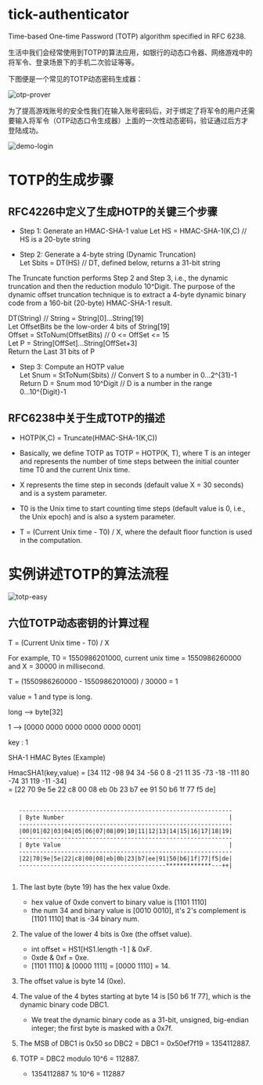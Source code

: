 # tick-authenticator

Time-based One-time Password (TOTP) algorithm specified in RFC 6238.

生活中我们会经常使用到TOTP的算法应用，如银行的动态口令器、网络游戏中的将军令、登录场景下的手机二次验证等等。

下图便是一个常见的TOTP动态密码生成器：

![otp-prover](https://github.com/lingyejun/tick-authenticator/blob/master/doc/ref/img/otp-prover.png)

为了提高游戏账号的安全性我们在输入账号密码后，对于绑定了将军令的用户还需要输入将军令（OTP动态口令生成器）上面的一次性动态密码，验证通过后方才登陆成功。

![demo-login](https://github.com/lingyejun/tick-authenticator/blob/master/doc/ref/img/demo-login.jpeg)

# TOTP的生成步骤

## RFC4226中定义了生成HOTP的关键三个步骤

* Step 1: Generate an HMAC-SHA-1 value Let HS = HMAC-SHA-1(K,C)  // HS is a 20-byte string

* Step 2: Generate a 4-byte string (Dynamic Truncation)  
Let Sbits = DT(HS)   //  DT, defined below, returns a 31-bit string  

The Truncate function performs Step 2 and Step 3, i.e., the dynamic truncation and then the reduction modulo 10^Digit.  The purpose of the dynamic offset truncation technique is to extract a 4-byte dynamic binary code from a 160-bit (20-byte) HMAC-SHA-1 result.  

DT(String) // String = String[0]...String[19]  
Let OffsetBits be the low-order 4 bits of String[19]    
Offset = StToNum(OffsetBits) // 0 <= OffSet <= 15  
Let P = String[OffSet]...String[OffSet+3]  
Return the Last 31 bits of P  

* Step 3: Compute an HOTP value  
Let Snum  = StToNum(Sbits)   // Convert S to a number in 0...2^{31}-1  
Return D = Snum mod 10^Digit //  D is a number in the range 0...10^{Digit}-1  

## RFC6238中关于生成TOTP的描述

* HOTP(K,C) = Truncate(HMAC-SHA-1(K,C))

* Basically, we define TOTP as TOTP = HOTP(K, T), where T is an integer and represents the number of time steps between the initial counter time T0 and the current Unix time.

* X represents the time step in seconds (default value X = 30 seconds) and is a system parameter.
      
* T0 is the Unix time to start counting time steps (default value is 0, i.e., the Unix epoch) and is also a system parameter.
         
* T = (Current Unix time - T0) / X, where the default floor function is used in the computation.


# 实例讲述TOTP的算法流程

![totp-easy](https://github.com/lingyejun/tick-authenticator/blob/master/doc/ref/img/totp-desc-esay.png)
    
## 六位TOTP动态密钥的计算过程

T = (Current Unix time - T0) / X

For example, T0 = 1550986201000, current unix time = 1550986260000 and X = 30000 in millisecond.

T = (1550986260000 - 1550986201000) / 30000 = 1

value = 1 and type is long.

long --> byte[32]

1 --> [0000 0000 0000 0000 0000 0001]

key : 1

SHA-1 HMAC Bytes (Example)

HmacSHA1(key,value) = [34 112 -98 94 34 -56 0 8 -21 11 35 -73 -18 -111 80 -74 31 119 -11 -34]  
                    = [22 70 9e 5e 22 c8 00 08 eb 0b 23 b7 ee 91 50 b6 1f 77 f5 de]  
                    

```

   -------------------------------------------------------------
   | Byte Number                                               |
   -------------------------------------------------------------
   |00|01|02|03|04|05|06|07|08|09|10|11|12|13|14|15|16|17|18|19|
   -------------------------------------------------------------
   | Byte Value                                                |
   -------------------------------------------------------------
   |22|70|9e|5e|22|c8|00|08|eb|0b|23|b7|ee|91|50|b6|1f|77|f5|de|
   ------------------------------------------*************---++|
   
```

1. The last byte (byte 19) has the hex value 0xde.
	
	* 	hex value of 0xde convert to binary value is [1101 1110]
	*  the num 34 and binary value is [0010 0010], it's 2's complement is [1101 1110] that is -34 binary num.
	
2. The value of the lower 4 bits is 0xe (the offset value).
	
	* int offset = HS1[HS1.length -1 ] & 0xF.
	* 0xde & 0xf = 0xe.
	* [1101 1110] & [0000 1111] = [0000 1110] = 14.

3. The offset value is byte 14 (0xe).

4. The value of the 4 bytes starting at byte 14 is [50 b6 1f 77],
     which is the dynamic binary code DBC1.
	
	* We treat the dynamic binary code as a 31-bit, unsigned, big-endian
   integer; the first byte is masked with a 0x7f.     

5. The MSB of DBC1 is 0x50 so DBC2 = DBC1 = 0x50ef7f19 = 1354112887.

6. TOTP = DBC2 modulo 10^6 = 112887.

	* 1354112887 % 10^6 = 112887	
                   
